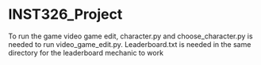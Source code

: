 # INST326_Project
To run the game video game edit, character.py and choose_character.py is needed to run video_game_edit.py. Leaderboard.txt is needed in the same directory for
the leaderboard mechanic to work
